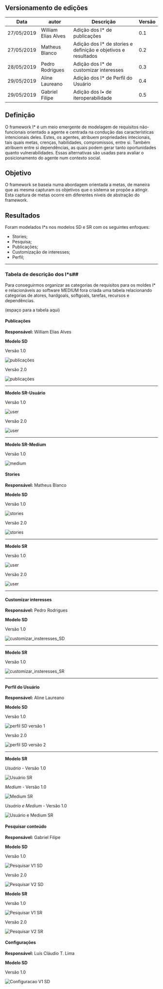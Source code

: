 ## Versionamento de edições
| Data           | autor                | Descrição                           |Versão|
|----------------|----------------------|-------------------------------------|------|
|   27/05/2019   | William Elias Alves  | Adição dos I* de publicações| 0.1  |
|   27/05/2019   | Matheus Blanco  | Adição dos I* de stories e definição e objetivos e resultados| 0.2  |
|   28/05/2019   | Pedro Rodrigues | Adição dos I* de customizar interesses | 0.3  |
|   29/05/2019   | Aline Laureano | Adição dos I* de Perfil do Usuário | 0.4  |
|   29/05/2019   | Gabriel Filipe  | Adição dos I• de iteroperabilidade | 0.5  |



## Definição

O framework I* é um meio emergente de modelagem de requisitos não-funcionais orientado a agente e centrada na condução das características intencionais deles. Estes, os agentes, atribuem propriedades intecionais, tais quais metas, crenças, habilidades, compromissos, entre si. Também atribuem entre si dependências, as quais podem gerar tanto oportunidades quanto vulnerabilidades. Essas alternativas são usadas para avaliar o posicionamento do agente num contexto social.

## Objetivo

O framework se baseia numa abordagem orientada a metas, de maneira que as mesma capturam os objetivos que o sistema se propôe a atingir. Esta captura de metas ocorre em diferentes níveis de abstração do framework.

## Resultados

Foram modelados I*s nos modelos SD e SR com os seguintes enfoques:

* Stories;
* Pesquisa;
* Publicações;
* Customização de interesses;
* Perfil;


***
### Tabela de descrição dos I*s##

Para conseguirmos organizar as categorias de requisitos para os moldes I* e relacionáveis ao software MEDIUM fora criada uma tabela relacionando categorias de atores, hardgoals, softgoals, tarefas, recursos e dependências.

(espaço para a tabela aqui)

#### Publicações

**Responsável:** William Elias Alves

**Modelo SD**

Versão 1.0

![publicações](i*/publicacaov1.png)

Versão 2.0

![publicações](i*/publicacaov2.png)

***

**Modelo SR-Usuário**

Versão 1.0

![user](i*/user_williamv1.png)

Versão 2.0

![user](i*/user_william_v2.png)

***

**Modelo SR-Medium**

Versão 1.0

![medium](i*/medium_publicacao.png)

#### Stories

**Responsável:** Matheus Blanco

**Modelo SD**

Versão 1.0

![stories](i*/stories_blanco_SD-1.png)

Versão 2.0

![stories](i*/stories_blanco_SD-2.png)

***

**Modelo SR**

Versão 1.0

![user](i*/stories_blanco_SR-1.png)

Versão 2.0

![user](i*/stories_blanco_SR-2.png)

***

#### Customizar interesses

**Responsável:** Pedro Rodrigues

**Modelo SD**

Versão 1.0

![customizar_insteresses_SD](i*/customizar_interesses_pedro_SD.jpg)

***

**Modelo SR**

Versão 1.0

![customizar_insteresses_SR](i*/customizar_interesses_pedro_SR.png)

***

#### Perfil do Usuário

**Responsável:** Aline Laureano

**Modelo SD**

Versão 1.0

![perfil SD versão 1](i*/perfil_aline_SD-1.png)

Versão 2.0

![perfil SD versão 2](i*/perfil_aline_SD-2.png)

***

**Modelo SR**

*Usuário* -
Versão 1.0

![Usuário SR](i*/perfil_aline_SR-usuário.png)

*Medium* -
Versão 1.0

![Medium SR](i*/perfil_aline_SR-medium.png)

*Usuário e Medium* -
Versão 1.0

![Usuário e Medium SR](i*/perfil_aline_SR-GERAL.png)

#### Pesquisar conteúdo

**Responsável:** Gabriel Filipe

**Modelo SD**

Versão 1.0

![Pesquisar V1 SD](i*/pesquisar_gabriel_v1.png)

Versão 2.0

![Pesquisar V2 SD](i*/pesquisar_gabriel_v2.png)

**Modelo SR**

Versão 1.0

![Pesquisar V1 SR](i*/pesquisar_gabriel_sr_v1.png)

Versão 2.0

![Pesquisar V2 SR](i*/pesquisar_gabriel_sr_v2.png)

#### Configurações

**Responsável:** Luís Cláudio T. Lima

**Modelo SD**

Versão 1.0

![Configuracao V1 SD](i*/configuracao_LuisClaudio_SD-1.png)